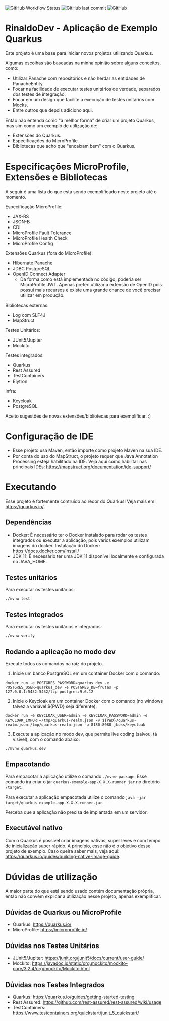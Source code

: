 ![GitHub Workflow Status](https://img.shields.io/github/workflow/status/rinaldodev/aplicacao-exemplo-quarkus/Java%20CI?style=for-the-badge)
![GitHub last commit](https://img.shields.io/github/last-commit/rinaldodev/aplicacao-exemplo-quarkus?style=for-the-badge)
![GitHub](https://img.shields.io/github/license/rinaldodev/aplicacao-exemplo-quarkus?style=for-the-badge)


# RinaldoDev - Aplicação de Exemplo Quarkus

Este projeto é uma base para iniciar novos projetos utilizando Quarkus.

Algumas escolhas são baseadas na minha opinião sobre alguns conceitos, como:

- Utilizar Panache com repositórios e não herdar as entidades de PanacheEntity.
- Focar na facilidade de executar testes unitários de verdade, separados dos testes de integração.
- Focar em um design que facilite a execução de testes unitários com Mocks.
- Entre outros que depois adiciono aqui.

Então não entenda como "a melhor forma" de criar um projeto Quarkus, mas sim como um exemplo de utilização de:

- Extensões do Quarkus.
- Especificações do MicroProfile.
- Bibliotecas que acho que "encaixam bem" com o Quarkus.

# Especificações MicroProfile, Extensões e Bibliotecas

A seguir é uma lista do que está sendo exemplificado neste projeto até o momento.

Especificação MicroProfile:
- JAX-RS
- JSON-B
- CDI
- MicroProfile Fault Tolerance
- MicroProfile Health Check
- MicroProfile Config

Extensões Quarkus (fora do MicroProfile):
- Hibernate Panache
- JDBC PostgreSQL
- OpenID Connect Adapter
	- Da forma como está implementada no código, poderia ser MicroProfile JWT. Apenas preferi utilizar a extensão de OpenID pois possui mais recursos e existe uma grande chance de você precisar utilizar em produção.

Bibliotecas externas:
- Log com SLF4J
- MapStruct

Testes Unitários:
- JUnit5/Jupiter
- Mockito

Testes integrados:
- Quarkus 
- Rest Assured
- TestContainers
- Elytron

Infra:
- Keycloak
- PostgreSQL

Aceito sugestões de novas extensões/bibliotecas para exemplificar. :)

# Configuração de IDE

- Esse projeto usa Maven, então importe como projeto Maven na sua IDE.
- Por conta do uso do MapStruct, o projeto requer que Java Annotation Processing esteja habilitado na IDE. Veja aqui como habilitar nas principais IDEs: https://mapstruct.org/documentation/ide-support/

# Executando

Esse projeto é fortemente contruído ao redor do Quarkus! Veja mais em: https://quarkus.io/.

## Dependências

- Docker: É necessário ter o Docker instalado para rodar os testes integrados ou executar a aplicação, pois vários exemplos utilizam imagens do docker. Instalação do Docker: https://docs.docker.com/install/
- JDK 11: É necessário ter uma JDK 11 disponível localmente e configurada no JAVA_HOME.

## Testes unitários

Para executar os testes unitários:
```
./mvnw test
```

## Testes integrados

Para executar os testes unitários e integrados:
```
./mvnw verify
```

## Rodando a aplicação no modo dev

Execute todos os comandos na raiz do projeto.

1. Inicie um banco PostgreSQL em um container Docker com o comando:
```
docker run -e POSTGRES_PASSWORD=quarkus_dev -e POSTGRES_USER=quarkus_dev -e POSTGRES_DB=frutas -p 127.0.0.1:5432:5432/tcp postgres:9.6.12
```
2. Inicie o Keycloak em um container Docker com o comando (no windows talvez a variável ${PWD} seja diferente):
```
docker run -e KEYCLOAK_USER=admin -e KEYCLOAK_PASSWORD=admin -e KEYCLOAK_IMPORT=/tmp/quarkus-realm.json -v ${PWD}/quarkus-realm.json:/tmp/quarkus-realm.json -p 8180:8080 jboss/keycloak
```
3. Execute a aplicação no modo dev, que permite live coding (salvou, tá visível), com o comando abaixo:
```
./mvnw quarkus:dev
```

## Empacotando

Para empacotar a aplicação utilize o comando `./mvnw package`.
Esse comando irá criar o jar `quarkus-example-app-X.X.X-runner.jar` no diretório `/target`.

Para executar a aplicação empacotada utilize o comando `java -jar target/quarkus-example-app-X.X.X-runner.jar`.

Perceba que a aplicação não precisa de implantada em um servidor.

## Executável nativo

Com o Quarkus é possível criar imagens nativas, super leves e com tempo de inicialização super rápido. 
A princípio, esse não é o objetivo desse projeto de exemplo. Caso queira saber mais, veja aqui: https://quarkus.io/guides/building-native-image-guide.

# Dúvidas de utilização

A maior parte do que está sendo usado contém documentação própria, então não convém explicar a utilização nesse projeto, apenas exemplificar.

## Dúvidas de Quarkus ou MicroProfile

- Quarkus: https://quarkus.io/
- MicroProfile: https://microprofile.io/

## Dúvidas nos Testes Unitários

- JUnit5/Jupiter: https://junit.org/junit5/docs/current/user-guide/
- Mockito: https://javadoc.io/static/org.mockito/mockito-core/3.2.4/org/mockito/Mockito.html

## Dúvidas nos Testes Integrados

- Quarkus: https://quarkus.io/guides/getting-started-testing
- Rest Assured: https://github.com/rest-assured/rest-assured/wiki/usage
- TestContainers: https://www.testcontainers.org/quickstart/junit_5_quickstart/
